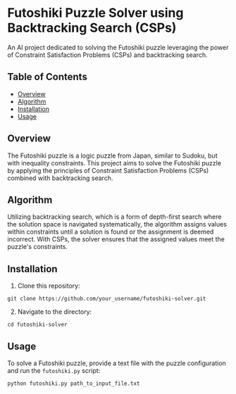 # Futoshiki Puzzle Solver using Backtracking Search (CSPs)

An AI project dedicated to solving the Futoshiki puzzle leveraging the power of Constraint Satisfaction Problems (CSPs) and backtracking search.

## Table of Contents
- [Overview](#overview)
- [Algorithm](#algorithm)
- [Installation](#installation)
- [Usage](#usage)

## Overview

The Futoshiki puzzle is a logic puzzle from Japan, similar to Sudoku, but with inequality constraints. This project aims to solve the Futoshiki puzzle by applying the principles of Constraint Satisfaction Problems (CSPs) combined with backtracking search.

## Algorithm

Utilizing backtracking search, which is a form of depth-first search where the solution space is navigated systematically, the algorithm assigns values within constraints until a solution is found or the assignment is deemed incorrect. With CSPs, the solver ensures that the assigned values meet the puzzle's constraints.

## Installation

1. Clone this repository: 
```
git clone https://github.com/your_username/futoshiki-solver.git
```

2. Navigate to the directory:
```
cd futoshiki-solver
```

## Usage

To solve a Futoshiki puzzle, provide a text file with the puzzle configuration and run the `futoshiki.py` script:

```
python futoshiki.py path_to_input_file.txt
```
